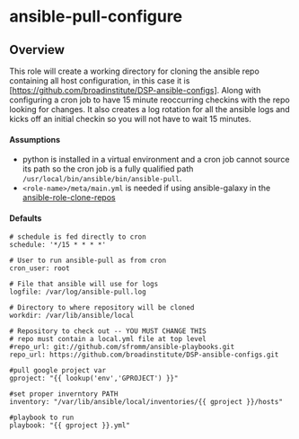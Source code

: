 # ansible-pull-configure

## Overview
This role will create a working directory for cloning the ansible repo containing all host configuration, in this case it is [https://github.com/broadinstitute/DSP-ansible-configs]. Along with configuring a cron job to have 15 minute reoccurring checkins with the repo looking for changes. It also creates a log rotation for all the ansible logs and kicks off an initial checkin so you will not have to wait 15 minutes.

#### Assumptions
- python is installed in a virtual environment and a cron job cannot source its path so the cron job is a fully qualified path `/usr/local/bin/ansible/bin/ansible-pull`.
- `<role-name>/meta/main.yml` is needed if using ansible-galaxy in the [ansible-role-clone-repos](https://github.com/broadinstitute/DSP-ansible-configs/tree/master/roles/ansible-role-clone-repos)

#### Defaults
```
# schedule is fed directly to cron
schedule: '*/15 * * * *'

# User to run ansible-pull as from cron
cron_user: root

# File that ansible will use for logs
logfile: /var/log/ansible-pull.log

# Directory to where repository will be cloned
workdir: /var/lib/ansible/local

# Repository to check out -- YOU MUST CHANGE THIS
# repo must contain a local.yml file at top level
#repo_url: git://github.com/sfromm/ansible-playbooks.git
repo_url: https://github.com/broadinstitute/DSP-ansible-configs.git

#pull google project var
gproject: "{{ lookup('env','GPROJECT') }}"

#set proper inverntory PATH
inventory: "/var/lib/ansible/local/inventories/{{ gproject }}/hosts"

#playbook to run
playbook: "{{ gproject }}.yml"
```
